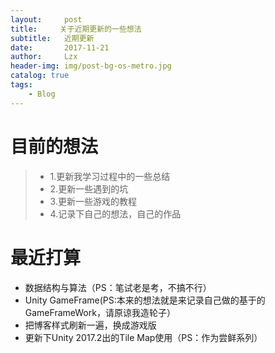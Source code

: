 ```yaml
---
layout:     post
title:     关于近期更新的一些想法
subtitle:   近期更新
date:       2017-11-21
author:     Lzx
header-img: img/post-bg-os-metro.jpg
catalog: true
tags:
    - Blog
---
```



# 目前的想法
  >   * 1.更新我学习过程中的一些总结
  >   * 2.更新一些遇到的坑
  >   * 3.更新一些游戏的教程
  >   * 4.记录下自己的想法，自己的作品

# 最近打算
  - 数据结构与算法（PS：笔试老是考，不搞不行）
  - Unity GameFrame(PS:本来的想法就是来记录自己做的基于的GameFrameWork，请原谅我造轮子）
  - 把博客样式刷新一遍，换成游戏版
  - 更新下Unity 2017.2出的Tile Map使用（PS：作为尝鲜系列）
